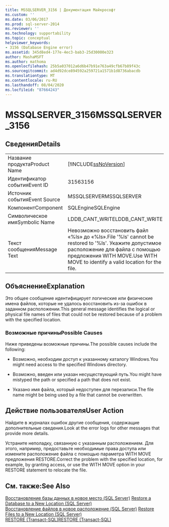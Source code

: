 ```yaml
---
title: MSSQLSERVER_3156 | Документация Майкрософт
ms.custom: ''
ms.date: 03/06/2017
ms.prod: sql-server-2014
ms.reviewer: ''
ms.technology: supportability
ms.topic: conceptual
helpviewer_keywords:
- 3156 (Database Engine error)
ms.assetid: 345d8ed4-177e-4ec3-bab3-25d30000e323
author: MashaMSFT
ms.author: mathoma
ms.openlocfilehash: 25b5a037012a6d6b47b91e763a49cfb67b89f43c
ms.sourcegitcommit: ad4d92dce894592a259721a1571b1d8736abacdb
ms.translationtype: MT
ms.contentlocale: ru-RU
ms.lasthandoff: 08/04/2020
ms.locfileid: "87664243"
---
```

# <a name="mssqlserver_3156"></a><span data-ttu-id="0a721-102">MSSQLSERVER_3156</span><span class="sxs-lookup"><span data-stu-id="0a721-102">MSSQLSERVER_3156</span></span>
    
## <a name="details"></a><span data-ttu-id="0a721-103">Сведения</span><span class="sxs-lookup"><span data-stu-id="0a721-103">Details</span></span>  
  
|||  
|-|-|  
|<span data-ttu-id="0a721-104">Название продукта</span><span class="sxs-lookup"><span data-stu-id="0a721-104">Product Name</span></span>|[!INCLUDE[ssNoVersion](../../includes/ssnoversion-md.md)]|  
|<span data-ttu-id="0a721-105">Идентификатор события</span><span class="sxs-lookup"><span data-stu-id="0a721-105">Event ID</span></span>|<span data-ttu-id="0a721-106">3156</span><span class="sxs-lookup"><span data-stu-id="0a721-106">3156</span></span>|  
|<span data-ttu-id="0a721-107">Источник события</span><span class="sxs-lookup"><span data-stu-id="0a721-107">Event Source</span></span>|<span data-ttu-id="0a721-108">MSSQLSERVER</span><span class="sxs-lookup"><span data-stu-id="0a721-108">MSSQLSERVER</span></span>|  
|<span data-ttu-id="0a721-109">Компонент</span><span class="sxs-lookup"><span data-stu-id="0a721-109">Component</span></span>|<span data-ttu-id="0a721-110">SQLEngine</span><span class="sxs-lookup"><span data-stu-id="0a721-110">SQLEngine</span></span>|  
|<span data-ttu-id="0a721-111">Символическое имя</span><span class="sxs-lookup"><span data-stu-id="0a721-111">Symbolic Name</span></span>|<span data-ttu-id="0a721-112">LDDB_CANT_WRITE</span><span class="sxs-lookup"><span data-stu-id="0a721-112">LDDB_CANT_WRITE</span></span>|  
|<span data-ttu-id="0a721-113">Текст сообщения</span><span class="sxs-lookup"><span data-stu-id="0a721-113">Message Text</span></span>|<span data-ttu-id="0a721-114">Невозможно восстановить файл «%ls» до «%ls».</span><span class="sxs-lookup"><span data-stu-id="0a721-114">File '%ls' cannot be restored to '%ls'.</span></span> <span data-ttu-id="0a721-115">Укажите допустимое расположение для файла с помощью предложения WITH MOVE.</span><span class="sxs-lookup"><span data-stu-id="0a721-115">Use WITH MOVE to identify a valid location for the file.</span></span>|  
  
## <a name="explanation"></a><span data-ttu-id="0a721-116">Объяснение</span><span class="sxs-lookup"><span data-stu-id="0a721-116">Explanation</span></span>  
 <span data-ttu-id="0a721-117">Это общее сообщение идентифицирует логические или физические имена файлов, которые не удалось восстановить из-за ошибок в заданном расположении.</span><span class="sxs-lookup"><span data-stu-id="0a721-117">This general message identifies the logical or physical file names of files that could not be restored because of a problem with the specified location.</span></span>  
  
### <a name="possible-causes"></a><span data-ttu-id="0a721-118">Возможные причины</span><span class="sxs-lookup"><span data-stu-id="0a721-118">Possible Causes</span></span>  
 <span data-ttu-id="0a721-119">Ниже приведены возможные причины.</span><span class="sxs-lookup"><span data-stu-id="0a721-119">The possible causes include the following:</span></span>  
  
-   <span data-ttu-id="0a721-120">Возможно, необходим доступ к указанному каталогу Windows.</span><span class="sxs-lookup"><span data-stu-id="0a721-120">You might need access to the specified Windows directory.</span></span>  
  
-   <span data-ttu-id="0a721-121">Возможно, введен или указан несуществующий путь.</span><span class="sxs-lookup"><span data-stu-id="0a721-121">You might have mistyped the path or specified a path that does not exist.</span></span>  
  
-   <span data-ttu-id="0a721-122">Указано имя файла, который недоступен для перезаписи.</span><span class="sxs-lookup"><span data-stu-id="0a721-122">The file name might be being used by a file that cannot be overwritten.</span></span>  
  
## <a name="user-action"></a><span data-ttu-id="0a721-123">Действие пользователя</span><span class="sxs-lookup"><span data-stu-id="0a721-123">User Action</span></span>  
 <span data-ttu-id="0a721-124">Найдите в журналах ошибок другие сообщения, содержащие дополнительные сведения.</span><span class="sxs-lookup"><span data-stu-id="0a721-124">Look at the error logs for other messages that provide more details.</span></span>  
  
 <span data-ttu-id="0a721-125">Устраните неполадку, связанную с указанным расположением. Для этого, например, предоставьте необходимые права доступа или измените расположение файла с помощью параметра WITH MOVE предложения RESTORE.</span><span class="sxs-lookup"><span data-stu-id="0a721-125">Correct the problem with the specified location, for example, by granting access, or use the WITH MOVE option in your RESTORE statement to relocate the file.</span></span>  
  
## <a name="see-also"></a><span data-ttu-id="0a721-126">См. также:</span><span class="sxs-lookup"><span data-stu-id="0a721-126">See Also</span></span>  
 <span data-ttu-id="0a721-127">[Восстановление базы данных в новое место (SQL Server)](../backup-restore/restore-a-database-to-a-new-location-sql-server.md) </span><span class="sxs-lookup"><span data-stu-id="0a721-127">[Restore a Database to a New Location &#40;SQL Server&#41;](../backup-restore/restore-a-database-to-a-new-location-sql-server.md) </span></span>  
 <span data-ttu-id="0a721-128">[Восстановление файлов в новое расположение &#40;SQL Server&#41;](../backup-restore/restore-files-to-a-new-location-sql-server.md) </span><span class="sxs-lookup"><span data-stu-id="0a721-128">[Restore Files to a New Location &#40;SQL Server&#41;](../backup-restore/restore-files-to-a-new-location-sql-server.md) </span></span>  
 [<span data-ttu-id="0a721-129">RESTORE (Transact-SQL)</span><span class="sxs-lookup"><span data-stu-id="0a721-129">RESTORE &#40;Transact-SQL&#41;</span></span>](/sql/t-sql/statements/restore-statements-transact-sql)  
  
  
